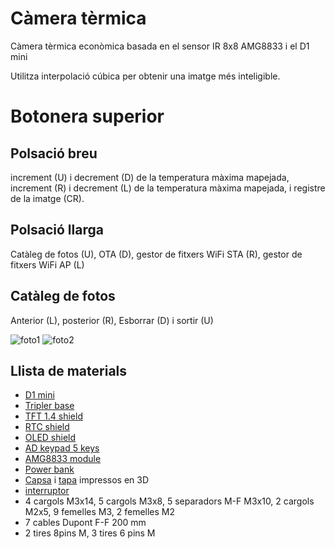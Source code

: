 # Càmera tèrmica

Càmera tèrmica econòmica basada en el sensor IR 8x8 AMG8833 i el D1 mini

Utilitza interpolació cúbica per obtenir una imatge més inteligible.

# Botonera superior

## Polsació breu

increment (U) i decrement (D) de la temperatura màxima mapejada, increment (R) i decrement (L) de la temperatura màxima mapejada, i registre de la imatge (CR).

## Polsació llarga

Catàleg de fotos (U), OTA (D), gestor de fitxers WiFi STA (R), gestor de fitxers WiFi AP (L) 

## Catàleg de fotos

Anterior (L), posterior (R), Esborrar (D) i sortir (U)

![foto1](https://github.com/jorts64/kit-D1-mini/blob/master/projectes/jorts/camera%20termica/fotos/20181216_005914.jpg)
![foto2](https://github.com/jorts64/kit-D1-mini/blob/master/projectes/jorts/camera%20termica/fotos/20181216_010029.jpg)

## Llista de materials
* [D1 mini](https://github.com/jorts64/kit-D1-mini/wiki/D1-mini)
* [Tripler base](https://github.com/jorts64/kit-D1-mini/wiki/tripler-base)
* [TFT 1.4 shield](https://wiki.wemos.cc/products:d1_mini_shields:tft_1.4_shield)
* [RTC shield](https://github.com/jorts64/kit-D1-mini/wiki/RTC-shield)
* [OLED shield](https://github.com/jorts64/kit-D1-mini/wiki/OLED-Shield)
* [AD keypad 5 keys](https://www.aliexpress.com/item/AD-Keyboard-Simulate-Five-Key-Module-Analog-Button-for-Arduino-Sensor-Expansion-Board/32899883123.html?spm=a2g0s.9042311.0.0.27424c4dESXa1F)
* [AMG8833 module](https://www.aliexpress.com/item/AMG8833-IR-8-8-Thermal-Imager-Array-Temperature-Sensor-Module-8x8-Infrared-Camera-Sensor/32867572849.html?spm=a2g0s.9042311.0.0.27424c4dwyD6Cm)
* [Power bank](https://www.aliexpress.com/item/2018-New-2600Mah-Mini-Perfume-Power-Bank-USB-External-Backup-Battery-Case-Charger-Powerbank-For-Samsung/1000006646461.html?spm=2114.search0104.3.232.fcef329fCxMf6k&ws_ab_test=searchweb0_0,searchweb201602_1_10065_10068_10547_319_10891_317_10548_10696_453_10084_454_10083_10618_10307_10820_10301_10821_538_10303_537_536_5727511_10059_10884_10887_100031_321_322_10103_5727011-10891,searchweb201603_51,ppcSwitch_0&algo_expid=6bb439e2-e7c3-498c-b4ca-ba0c7eb3fd13-34&algo_pvid=6bb439e2-e7c3-498c-b4ca-ba0c7eb3fd13)
* [Capsa](https://github.com/jorts64/kit-D1-mini/blob/master/projectes/jorts/camera%20termica/openSCAD/termCAMR3.stl) i [tapa](https://github.com/jorts64/kit-D1-mini/blob/master/projectes/jorts/camera%20termica/openSCAD/termCAMtapaR3.stl) impressos en 3D
* [interruptor](https://www.aliexpress.com/item/20Pcs-Interruptor-on-off-mini-Slide-Switch-SS12D00G3-3pin-1P2T-2-Position-High-quality-toggle-switch/32807751467.html?spm=2114.search0104.3.109.453e6817cQl8WW&ws_ab_test=searchweb0_0,searchweb201602_1_10065_10068_10547_319_10891_317_10548_10696_453_10084_454_10083_10618_10307_10820_10301_10821_538_10303_537_536_5727511_10059_10884_10887_100031_321_322_10103_5727011-5727011_10891,searchweb201603_51,ppcSwitch_0&algo_expid=712d7280-e511-4d8f-a6ac-1cb8b462cf6c-17&algo_pvid=712d7280-e511-4d8f-a6ac-1cb8b462cf6c)
* 4 cargols M3x14, 5 cargols M3x8, 5 separadors M-F M3x10, 2 cargols M2x5, 9 femelles M3, 2 femelles M2
* 7 cables Dupont F-F 200 mm
* 2 tires 8pins M, 3 tires 6 pins M  
